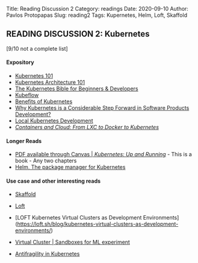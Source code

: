 Title: Reading Discussion 2 
Category: readings
Date: 2020-09-10
Author: Pavlos Protopapas
Slug: reading2
Tags: Kupernetes, Helm, Loft, Skaffold



## READING DISCUSSION 2: Kubernetes	 
[9/10 not a complete list]

#### Expository	
- [Kubernetes 101](https://luminousmen.com/post/kubernetes-101)	
- [Kubernetes Architecture 101](https://www.aquasec.com/wiki/display/containers/Kubernetes+Architecture+101)
- [The Kubernetes Bible for Beginners & Developers](https://docs.google.com/document/d/1O-BwDTuE4qI0ASE7iFp6qFpTj8uIVrl9F0HUrC4u_GQ/edit)	
- [Kubeflow](https://www.kubeflow.org/docs/about/kubeflow/)
- [Benefits of Kubernetes](https://medium.com/platformer-blog/benefits-of-kubernetes-e6d5de39bc48)
- [Why Kubernetes is a Considerable Step Forward in Software Products Development?](https://stfalcon.com/en/blog/post/kubernetes)	
-  [Local Kubernetes Development](https://towardsdatascience.com/kubernetes-local-development-the-correct-way-1bc4b11570d8)
- [*Containers and Cloud: From LXC to Docker to Kubernetes*](http://www.ce.uniroma2.it/courses/sdcc1617/articoli/bernstein_cc2014.pdf)	



#### Longer Reads 
- [PDF available through Canvas | *Kubernetes: Up and Running*](https://canvas.harvard.edu/courses/71552/files?preview=9362061) - This is a book - Any two chapters
- [Helm, The package manager for Kubernetes](https://helm.sh/docs/)


####   Use case and other interesting reads
- [Skaffold](https://skaffold.dev/)
- [Loft](https://github.com/loft-sh/loft)	
- [LOFT Kubernetes Virtual Clusters as Development Environments] (https://loft.sh/blog/kubernetes-virtual-clusters-as-development-environments/)

- [Virtual Cluster | Sandboxes for ML experiment](https://loft.sh/use-cases/ai-machine-learning-experiments)

- [Antifragility in Kubernetes](https://itnext.io/antifragility-in-kubernetes-bcac9ec5baaf)


